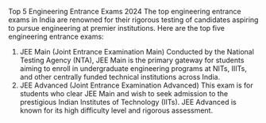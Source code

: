 Top 5 Engineering Entrance Exams 2024
The top engineering entrance exams in India are renowned for their rigorous testing of candidates aspiring to pursue engineering at premier institutions. Here are the top five engineering entrance exams:
1. JEE Main (Joint Entrance Examination Main)
Conducted by the National Testing Agency (NTA), JEE Main is the primary gateway for students aiming to enroll in undergraduate engineering programs at NITs, IIITs, and other centrally funded technical institutions across India.
2. JEE Advanced (Joint Entrance Examination Advanced)
This exam is for students who clear JEE Main and wish to seek admission to the prestigious Indian Institutes of Technology (IITs). JEE Advanced is known for its high difficulty level and rigorous assessment.
